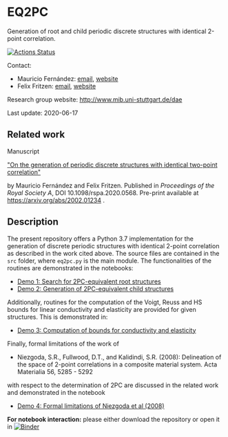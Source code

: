 # EQ2PC
Generation of root and child periodic discrete structures with identical 2-point correlation.

[![Actions Status](https://github.com/mauricio-fernandez-l/EQ2PC/workflows/Build/badge.svg)](https://github.com/mauricio-fernandez-l/EQ2PC/actions)

Contact:
* Mauricio Fernández: [email](mailto:fernandez@cps.tu-darmstadt.de), [website](https://www.maschinenbau.tu-darmstadt.de/cps/department_cps/team_1/team_detail_184000.en.jsp)
* Felix Fritzen: [email](mailto:fritzen@mechbau.uni-stuttgart.de), [website](https://www.simtech.uni-stuttgart.de/detail/mitarbeiter/Fritzen-00001/)

Research group website: http://www.mib.uni-stuttgart.de/dae

Last update: 2020-06-17

## Related work
Manuscript

["On the generation of periodic discrete structures with identical two-point correlation"](https://royalsocietypublishing.org/doi/10.1098/rspa.2020.0568)

by Mauricio Fernández and Felix Fritzen. Published in *Proceedings of the Royal Society A*, DOI 10.1098/rspa.2020.0568. Pre-print available at https://arxiv.org/abs/2002.01234 .

## Description

The present repository offers a Python 3.7 implementation for the generation of discrete periodic structures with identical 2-point correlation as described in the work cited above. The source files are contained in the `src` folder, where `eq2pc.py` is the main module. The functionalities of the routines are demonstrated in the notebooks:

* [Demo 1: Search for 2PC-equivalent root structures](demo1_root_structures.ipynb)
* [Demo 2: Generation of 2PC-equivalent child structures](demo2_child_structures.ipynb)

Additionally, routines for the computation of the Voigt, Reuss and HS bounds for linear conductivity and elasticity are provided for given structures. This is demonstrated in:

* [Demo 3: Computation of bounds for conductivity and elasticity](demo3_bounds.ipynb)

Finally, formal limitations of the work of 

* Niezgoda, S.R., Fullwood, D.T., and Kalidindi, S.R. (2008): Delineation of the space of 2-point correlations in a composite material system. Acta Materialia 56, 5285 - 5292 

with respect to the determination of 2PC are discussed in the related work and demonstrated in the notebook

* [Demo 4: Formal limitations of Niezgoda et al (2008)](demo4_niezgoda_2008.ipynb)

**For notebook interaction:** please either download the repository or open it in 
[![Binder](https://mybinder.org/badge_logo.svg)](https://mybinder.org/v2/gh/mauricio-fernandez-l/EQ2PC/master)
